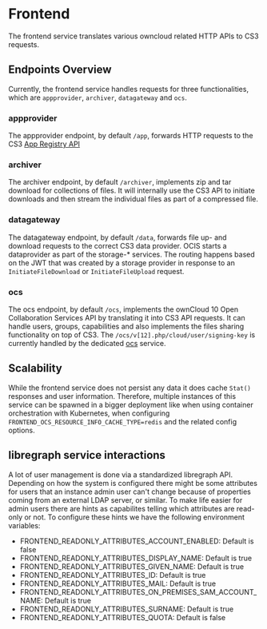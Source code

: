 # Frontend

The frontend service translates various owncloud related HTTP APIs to CS3 requests.

## Endpoints Overview

Currently, the frontend service handles requests for three functionalities, which are `appprovider`, `archiver`, `datagateway` and `ocs`.

### appprovider

The appprovider endpoint, by default `/app`, forwards HTTP requests to the CS3 [App Registry API](https://cs3org.github.io/cs3apis/#cs3.app.registry.v1beta1.RegistryAPI)

### archiver

The archiver endpoint, by default `/archiver`, implements zip and tar download for collections of files. It will internally use the CS3 API to initiate downloads and then stream the individual files as part of a compressed file.

### datagateway

The datagateway endpoint, by default `/data`, forwards file up- and download requests to the correct CS3 data provider. OCIS starts a dataprovider as part of the storage-* services. The routing happens based on the JWT that was created by a storage provider in response to an `InitiateFileDownload` or `InitiateFileUpload` request.

### ocs

The ocs endpoint, by default `/ocs`, implements the ownCloud 10 Open Collaboration Services API by translating it into CS3 API requests. It can handle users, groups, capabilities and also implements the files sharing functionality on top of CS3. The `/ocs/v[12].php/cloud/user/signing-key` is currently handled by the dedicated [ocs](https://github.com/owncloud/ocis/tree/master/services/ocs) service.

## Scalability

While the frontend service does not persist any data it does cache `Stat()` responses and user information. Therefore, multiple instances of this service can be spawned in a bigger deployment like when using container orchestration with Kubernetes, when configuring `FRONTEND_OCS_RESOURCE_INFO_CACHE_TYPE=redis` and the related config options.

## libregraph service interactions

A lot of user management is done via a standardized libregraph API.
Depending on how the system is configured there might be some attributes
for users that an instance admin user can't change because of properties
coming from an external LDAP server, or similar. To make life easier for
admin users there are hints as capabilites telling which attributes are
read-only or not. To configure these hints we have the following
environment variables:

- FRONTEND_READONLY_ATTRIBUTES_ACCOUNT_ENABLED: Default is false
- FRONTEND_READONLY_ATTRIBUTES_DISPLAY_NAME: Default is true
- FRONTEND_READONLY_ATTRIBUTES_GIVEN_NAME: Default is true
- FRONTEND_READONLY_ATTRIBUTES_ID: Default is true
- FRONTEND_READONLY_ATTRIBUTES_MAIL: Default is true
- FRONTEND_READONLY_ATTRIBUTES_ON_PREMISES_SAM_ACCOUNT_NAME: Default is true
- FRONTEND_READONLY_ATTRIBUTES_SURNAME: Default is true
- FRONTEND_READONLY_ATTRIBUTES_QUOTA: Default is false
